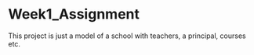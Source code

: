 # Week1_Assignment
This project is just a model of a school with teachers, a principal, courses etc.
